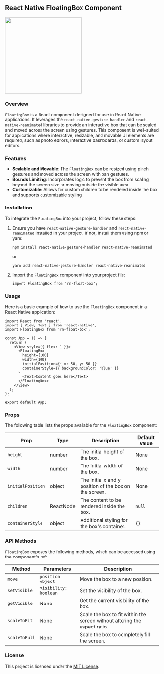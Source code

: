## React Native FloatingBox Component

<img src="https://github.com/user-attachments/assets/db6865d4-bd64-47fc-946f-096f57db165b" width="250" height="auto"/>

### Overview

`FloatingBox` is a React component designed for use in React Native applications. It leverages the `react-native-gesture-handler` and `react-native-reanimated` libraries to provide an interactive box that can be scaled and moved across the screen using gestures. This component is well-suited for applications where interactive, resizable, and movable UI elements are required, such as photo editors, interactive dashboards, or custom layout editors.

### Features

- **Scalable and Movable**: The `FloatingBox` can be resized using pinch gestures and moved across the screen with pan gestures.
- **Bounds Limiting**: Incorporates logic to prevent the box from scaling beyond the screen size or moving outside the visible area.
- **Customizable**: Allows for custom children to be rendered inside the box and supports customizable styling.

### Installation

To integrate the `FloatingBox` into your project, follow these steps:

1. Ensure you have `react-native-gesture-handler` and `react-native-reanimated` installed in your project. If not, install them using npm or yarn:

   ```bash
   npm install react-native-gesture-handler react-native-reanimated
   ```

   or

   ```bash
   yarn add react-native-gesture-handler react-native-reanimated
   ```

2. Import the `FloatingBox` component into your project file:

   ```tsx
   import FloatingBox from 'rn-float-box';
   ```

### Usage

Here is a basic example of how to use the `FloatingBox` component in a React Native application:

```tsx
import React from 'react';
import { View, Text } from 'react-native';
import FloatingBox from 'rn-float-box';

const App = () => {
  return (
    <View style={{ flex: 1 }}>
      <FloatingBox
        height={100}
        width={100}
        initialPosition={{ x: 50, y: 50 }}
        containerStyle={{ backgroundColor: 'blue' }}
      >
        <Text>Content goes here</Text>
      </FloatingBox>
    </View>
  );
};

export default App;
```

### Props

The following table lists the props available for the `FloatingBox` component:

| Prop              | Type      | Description                                            | Default Value |
| ----------------- | --------- | ------------------------------------------------------ | ------------- |
| `height`          | number    | The initial height of the box.                         | None          |
| `width`           | number    | The initial width of the box.                          | None          |
| `initialPosition` | object    | The initial x and y position of the box on the screen. | None          |
| `children`        | ReactNode | The content to be rendered inside the box.             | `null`        |
| `containerStyle`  | object    | Additional styling for the box's container.            | `{}`          |

### API Methods

`FloatingBox` exposes the following methods, which can be accessed using the component's ref:

| Method        | Parameters            | Description                                                               |
| ------------- | --------------------- | ------------------------------------------------------------------------- |
| `move`        | `position: object`    | Move the box to a new position.                                           |
| `setVisible`  | `visibility: boolean` | Set the visibility of the box.                                            |
| `getVisible`  | None                  | Get the current visibility of the box.                                    |
| `scaleToFit`  | None                  | Scale the box to fit within the screen without altering the aspect ratio. |
| `scaleToFull` | None                  | Scale the box to completely fill the screen.                              |

### License

This project is licensed under the [MIT License](https://github.com/sacmii/rn-vertical-slider/blob/master/LICENSE).
